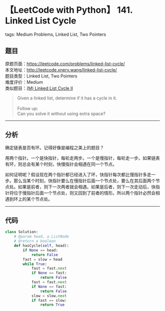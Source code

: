 # 【LeetCode with Python】 141. Linked List Cycle
tags: Medium Problems, Linked List, Two Pointers

## 题目
原题页面：<https://leetcode.com/problems/linked-list-cycle/><br/>
本文地址：<http://leetcode.xnerv.wang/linked-list-cycle/><br/>
题目类型：Linked List, Two Pointers<br/>
难度评价：Medium<br/>
类似题目：[(M) Linked List Cycle II](/linked-list-cycle-ii/)<br/>

> Given a linked list, determine if it has a cycle in it.<br/>
><br/>
> Follow up:<br/>
> Can you solve it without using extra space?<br/>

<!-- more -->

---
## 分析
确定链表是否有环。记得好像是编程之美上的题目？<br/>

用两个指针。一个是快指针，每轮走两步。一个是慢指针，每轮走一步。如果链表有环，则总会有某个时刻，快慢指针会相遇在同一个节点。<br/>

如何证明呢？假设现在两个指针都已经进入了环，快指针每次都比慢指针多走一步。那么当某个时刻，快指针要么在慢指针后面一个节点处，要么在其后面两个节点处。如果是前者，则下一次两者就会相遇。如果是后者，则下一次走动后，快指针将位于慢指针后面一个节点处，则又回到了前者的情形。所以两个指针必然会相遇到环上的某个节点处。<br/>

---
## 代码
``` python
class Solution:
    # @param head, a ListNode
    # @return a boolean
    def hasCycle(self, head):
        if None == head:
            return False
        fast = slow = head
        while True:
            fast = fast.next
            if None == fast:
                return False
            fast = fast.next
            if None == fast:
                return False
            slow = slow.next
            if fast == slow:
                return True
```
